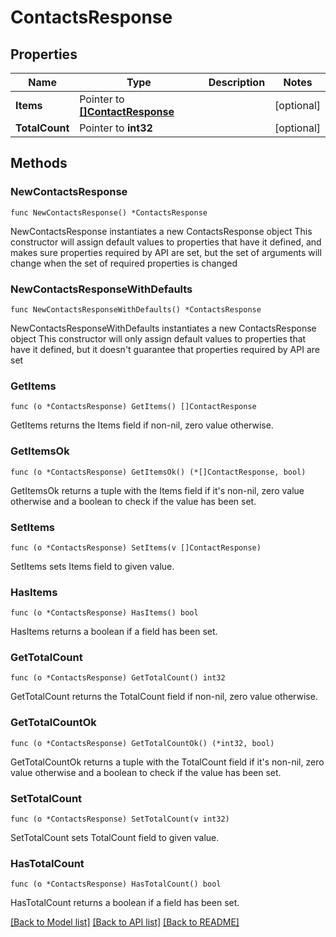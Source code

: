# ContactsResponse

## Properties

Name | Type | Description | Notes
------------ | ------------- | ------------- | -------------
**Items** | Pointer to [**[]ContactResponse**](ContactResponse.md) |  | [optional] 
**TotalCount** | Pointer to **int32** |  | [optional] 

## Methods

### NewContactsResponse

`func NewContactsResponse() *ContactsResponse`

NewContactsResponse instantiates a new ContactsResponse object
This constructor will assign default values to properties that have it defined,
and makes sure properties required by API are set, but the set of arguments
will change when the set of required properties is changed

### NewContactsResponseWithDefaults

`func NewContactsResponseWithDefaults() *ContactsResponse`

NewContactsResponseWithDefaults instantiates a new ContactsResponse object
This constructor will only assign default values to properties that have it defined,
but it doesn't guarantee that properties required by API are set

### GetItems

`func (o *ContactsResponse) GetItems() []ContactResponse`

GetItems returns the Items field if non-nil, zero value otherwise.

### GetItemsOk

`func (o *ContactsResponse) GetItemsOk() (*[]ContactResponse, bool)`

GetItemsOk returns a tuple with the Items field if it's non-nil, zero value otherwise
and a boolean to check if the value has been set.

### SetItems

`func (o *ContactsResponse) SetItems(v []ContactResponse)`

SetItems sets Items field to given value.

### HasItems

`func (o *ContactsResponse) HasItems() bool`

HasItems returns a boolean if a field has been set.

### GetTotalCount

`func (o *ContactsResponse) GetTotalCount() int32`

GetTotalCount returns the TotalCount field if non-nil, zero value otherwise.

### GetTotalCountOk

`func (o *ContactsResponse) GetTotalCountOk() (*int32, bool)`

GetTotalCountOk returns a tuple with the TotalCount field if it's non-nil, zero value otherwise
and a boolean to check if the value has been set.

### SetTotalCount

`func (o *ContactsResponse) SetTotalCount(v int32)`

SetTotalCount sets TotalCount field to given value.

### HasTotalCount

`func (o *ContactsResponse) HasTotalCount() bool`

HasTotalCount returns a boolean if a field has been set.


[[Back to Model list]](../README.md#documentation-for-models) [[Back to API list]](../README.md#documentation-for-api-endpoints) [[Back to README]](../README.md)


